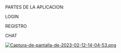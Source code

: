PARTES DE LA APLICACION: 

LOGIN

REGISTRO


CHAT

[![Captura-de-pantalla-de-2023-02-12-14-04-53.png](https://i.postimg.cc/N06Bby0b/Captura-de-pantalla-de-2023-02-12-14-04-53.png)](https://postimg.cc/t14K44WV)
